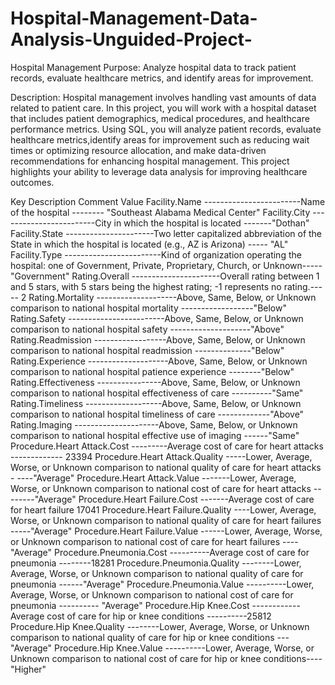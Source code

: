 # Hospital-Management-Data-Analysis-Unguided-Project-

Hospital Management
Purpose: Analyze hospital data to track patient records, evaluate healthcare metrics, and identify areas for improvement.

Description: Hospital management involves handling vast amounts of data related to patient care. 
In this project, you will work with a hospital dataset that includes patient demographics, medical procedures, and healthcare performance metrics. 
Using SQL, you will analyze patient records, evaluate healthcare metrics,identify areas for improvement such as reducing wait times or optimizing resource allocation, 
and make data-driven recommendations for enhancing hospital management. This project highlights your ability to leverage data analysis for improving healthcare outcomes.

Key	Description	                            Comment                                                                                         Value
Facility.Name	------------------------Name of the hospital	                                                          -------- "Southeast Alabama Medical Center"
Facility.City	------------------------City in which the hospital is located	                                                             -------"Dothan"
Facility.State	----------------------Two letter capitalized abbreviation of the State in which the hospital is located (e.g., AZ is Arizona)  -----	"AL"
Facility.Type	------------------------Kind of organization operating the hospital: one of Government, Private, Proprietary, Church, or Unknown-----	"Government"
Rating.Overall	----------------------Overall rating between 1 and 5 stars, with 5 stars being the highest rating; -1 represents no rating.-----	2
Rating.Mortality	--------------------Above, Same, Below, or Unknown comparison to national hospital mortality	                  ------------------"Below"
Rating.Safety	------------------------Above, Same, Below, or Unknown comparison to national hospital safety	                    --------------------"Above"
Rating.Readmission	------------------Above, Same, Below, or Unknown comparison to national hospital readmission               	--------------"Below"
Rating.Experience	--------------------Above, Same, Below, or Unknown comparison to national hospital patience experience	              --------"Below"
Rating.Effectiveness	----------------Above, Same, Below, or Unknown comparison to national hospital effectiveness of care         	----------"Same"
Rating.Timeliness	-------------------Above, Same, Below, or Unknown comparison to national hospital timeliness of care	          -------------"Above"
Rating.Imaging	---------------------Above, Same, Below, or Unknown comparison to national hospital effective use of imaging	            ------"Same"
Procedure.Heart Attack.Cost	---------Average cost of care for heart attacks                                                        -------------	23394
Procedure.Heart Attack.Quality	-----Lower, Average, Worse, or Unknown comparison to national quality of care for heart attacks	          -  ----"Average"
Procedure.Heart Attack.Value	-------Lower, Average, Worse, or Unknown comparison to national cost of care for heart attacks              	--------"Average"
Procedure.Heart Failure.Cost	-------Average cost of care for heart failure	17041
Procedure.Heart Failure.Quality	----Lower, Average, Worse, or Unknown comparison to national quality of care for heart failures            	-----"Average"
Procedure.Heart Failure.Value	------Lower, Average, Worse, or Unknown comparison to national cost of care for heart failures	        ----"Average"
Procedure.Pneumonia.Cost	----------Average cost of care for pneumonia	                                                                  --------18281
Procedure.Pneumonia.Quality	--------Lower, Average, Worse, or Unknown comparison to national quality of care for pneumonia	          ------"Average"
Procedure.Pneumonia.Value	----------Lower, Average, Worse, or Unknown comparison to national cost of care for pneumonia          ----------	"Average"
Procedure.Hip Knee.Cost	------------Average cost of care for hip or knee conditions	                                                  ----------25812
Procedure.Hip Knee.Quality	--------Lower, Average, Worse, or Unknown comparison to national quality of care for hip or knee conditions	---"Average"
Procedure.Hip Knee.Value	----------Lower, Average, Worse, or Unknown comparison to national cost of care for hip or knee conditions----	"Higher"

